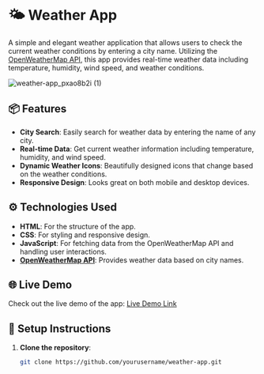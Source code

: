 # 🌤️ Weather App

A simple and elegant weather application that allows users to check the current weather conditions by entering a city name. Utilizing the [OpenWeatherMap API](https://openweathermap.org/api), this app provides real-time weather data including temperature, humidity, wind speed, and weather conditions.

![weather-app_pxao8b2i (1)](https://github.com/user-attachments/assets/f0aed31a-992d-4e17-915f-542564889357)

## 📦 Features

- **City Search**: Easily search for weather data by entering the name of any city.
- **Real-time Data**: Get current weather information including temperature, humidity, and wind speed.
- **Dynamic Weather Icons**: Beautifully designed icons that change based on the weather conditions.
- **Responsive Design**: Looks great on both mobile and desktop devices.

## ⚙️ Technologies Used

- **HTML**: For the structure of the app.
- **CSS**: For styling and responsive design.
- **JavaScript**: For fetching data from the OpenWeatherMap API and handling user interactions.
- **[OpenWeatherMap API](https://openweathermap.org/api)**: Provides weather data based on city names.

## 🌐 Live Demo

Check out the live demo of the app: [Live Demo Link](https://your-live-demo-link.com)

## 🚀 Setup Instructions

1. **Clone the repository**:
   ```bash
   git clone https://github.com/yourusername/weather-app.git

